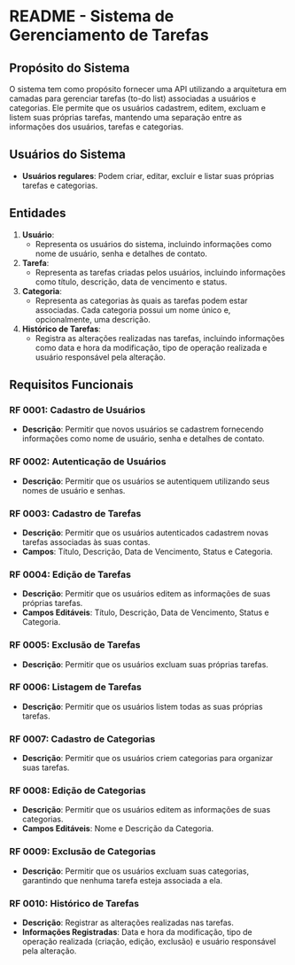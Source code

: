 # README - Sistema de Gerenciamento de Tarefas

## Propósito do Sistema
O sistema tem como propósito fornecer uma API utilizando a arquitetura em camadas para gerenciar tarefas (to-do list) associadas a usuários e categorias. Ele permite que os usuários cadastrem, editem, excluam e listem suas próprias tarefas, mantendo uma separação entre as informações dos usuários, tarefas e categorias.

## Usuários do Sistema
- **Usuários regulares**: Podem criar, editar, excluir e listar suas próprias tarefas e categorias.

## Entidades
1. **Usuário**:
   - Representa os usuários do sistema, incluindo informações como nome de usuário, senha e detalhes de contato.
2. **Tarefa**:
   - Representa as tarefas criadas pelos usuários, incluindo informações como título, descrição, data de vencimento e status.
3. **Categoria**:
   - Representa as categorias às quais as tarefas podem estar associadas. Cada categoria possui um nome único e, opcionalmente, uma descrição.
4. **Histórico de Tarefas**:
   - Registra as alterações realizadas nas tarefas, incluindo informações como data e hora da modificação, tipo de operação realizada e usuário responsável pela alteração.

## Requisitos Funcionais

### RF 0001: Cadastro de Usuários
- **Descrição**: Permitir que novos usuários se cadastrem fornecendo informações como nome de usuário, senha e detalhes de contato.
  
### RF 0002: Autenticação de Usuários
- **Descrição**: Permitir que os usuários se autentiquem utilizando seus nomes de usuário e senhas.

### RF 0003: Cadastro de Tarefas
- **Descrição**: Permitir que os usuários autenticados cadastrem novas tarefas associadas às suas contas.
- **Campos**: Título, Descrição, Data de Vencimento, Status e Categoria.

### RF 0004: Edição de Tarefas
- **Descrição**: Permitir que os usuários editem as informações de suas próprias tarefas.
- **Campos Editáveis**: Título, Descrição, Data de Vencimento, Status e Categoria.

### RF 0005: Exclusão de Tarefas
- **Descrição**: Permitir que os usuários excluam suas próprias tarefas.

### RF 0006: Listagem de Tarefas
- **Descrição**: Permitir que os usuários listem todas as suas próprias tarefas.

### RF 0007: Cadastro de Categorias
- **Descrição**: Permitir que os usuários criem categorias para organizar suas tarefas.

### RF 0008: Edição de Categorias
- **Descrição**: Permitir que os usuários editem as informações de suas categorias.
- **Campos Editáveis**: Nome e Descrição da Categoria.

### RF 0009: Exclusão de Categorias
- **Descrição**: Permitir que os usuários excluam suas categorias, garantindo que nenhuma tarefa esteja associada a ela.

### RF 0010: Histórico de Tarefas
- **Descrição**: Registrar as alterações realizadas nas tarefas.
- **Informações Registradas**: Data e hora da modificação, tipo de operação realizada (criação, edição, exclusão) e usuário responsável pela alteração.
